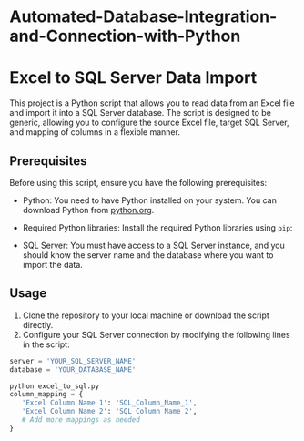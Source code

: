 # Automated-Database-Integration-and-Connection-with-Python
# Excel to SQL Server Data Import
This project is a Python script that allows you to read data from an Excel file and import it into a SQL Server database.
The script is designed to be generic, allowing you to configure the source Excel file, target SQL Server, and mapping of columns in a flexible manner.
## Prerequisites
Before using this script, ensure you have the following prerequisites:
- Python: You need to have Python installed on your system. You can download Python from [python.org](https://www.python.org/downloads/).
- Required Python libraries: Install the required Python libraries using `pip`:


- SQL Server: You must have access to a SQL Server instance, and you should know the server name and the database where you want to import the data.
## Usage
1. Clone the repository to your local machine or download the script directly.
2. Configure your SQL Server connection by modifying the following lines in the script:
 ```python
 server = 'YOUR_SQL_SERVER_NAME'
 database = 'YOUR_DATABASE_NAME'

python excel_to_sql.py
column_mapping = {
    'Excel Column Name 1': 'SQL_Column_Name_1',
    'Excel Column Name 2': 'SQL_Column_Name_2',
    # Add more mappings as needed
}


